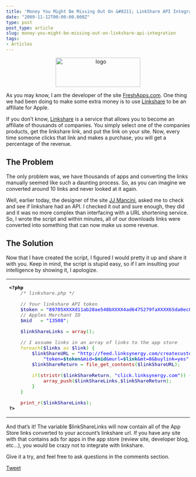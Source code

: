 ```yaml
---
title: 'Money You Might Be Missing Out On &#8211; LinkShare API Integration'
date: "2009-11-12T00:00:00.000Z"
type: post 
post_type: article
slug: money-you-might-be-missing-out-on-linkshare-api-integration
tags: 
- Articles
---
```

<center>
  <a href="http://linkshare.com"><img src="http://brandontreb.com/wp-content/uploads/2009/11/logo.gif" alt="logo" title="logo" width="232" height="80" class="alignnone size-full wp-image-605" /></a>
</center>

As you may know, I am the developer of the site [FreshApps.com][1]. One thing we had been doing to make some extra money is to use [Linkshare][2] to be an affiliate for Apple.

If you don&#8217;t know, [Linkshare][2] is a service that allows you to become an affiliate of thousands of companies. You simply select one of the companies products, get the linkshare link, and put the link on your site. Now, every time someone clicks that link and makes a purchase, you will get a percentage of the revenue.

## The Problem

The only problem was, we have thousands of apps and converting the links manually seemed like such a daunting process. So, as you can imagine we converted around 10 links and never looked at it again.

Well, earlier today, the designer of the site [JJ Mancini][3], asked me to check and see if linkshare had an API. I checked it out and sure enough, they did and it was no more complex than interfacing with a URL shortening service. So, I wrote the script and within minutes, all of our downloads links were converted into something that can now make us some revenue.

## The Solution

Now that I have created the script, I figured I would pretty it up and share it with you. Keep in mind, the script is stupid easy, so if I am insulting your intelligence by showing it, I apologize.

<div class="wp_syntax">
  <table>
    <tr>
      <td class="code">
        <pre class="php" style="font-family:monospace;"><span style="color: #000000; font-weight: bold;">&lt;?php</span>
    <span style="color: #666666; font-style: italic;">/* linkshare.php */</span>
&nbsp;
    <span style="color: #666666; font-style: italic;">// Your linkshare API token</span>
    <span style="color: #000088;">$token</span> <span style="color: #339933;">=</span> <span style="color: #0000ff;">"89705XXXXd11ab28ae548bXXXX4ad6475279faXXXX65da0ec8ed77XXXXeb067"</span><span style="color: #339933;">;</span>
    <span style="color: #666666; font-style: italic;">// Apples Merchant ID</span>
    <span style="color: #000088;">$mid</span>   <span style="color: #339933;">=</span> <span style="color: #0000ff;">"13508"</span><span style="color: #339933;">;</span>
&nbsp;
    <span style="color: #000088;">$linkShareLinks</span> <span style="color: #339933;">=</span> <span style="color: #990000;">array</span><span style="color: #009900;">&#40;</span><span style="color: #009900;">&#41;</span><span style="color: #339933;">;</span>  
&nbsp;
    <span style="color: #666666; font-style: italic;">// I assume links in an array of links to the app store</span>
    <span style="color: #b1b100;">foreach</span><span style="color: #009900;">&#40;</span><span style="color: #000088;">$links</span> <span style="color: #b1b100;">as</span> <span style="color: #000088;">$link</span><span style="color: #009900;">&#41;</span> <span style="color: #009900;">&#123;</span>
        <span style="color: #000088;">$linkShareURL</span> <span style="color: #339933;">=</span> <span style="color: #0000ff;">"http://feed.linksynergy.com/createcustomlink.shtml?"</span><span style="color: #339933;">.</span>
            <span style="color: #0000ff;">"token=<span style="color: #006699; font-weight: bold;">$token</span>&mid=<span style="color: #006699; font-weight: bold;">$mid</span>&murl=<span style="color: #006699; font-weight: bold;">$link</span>&mt=8&buylink=yes"</span><span style="color: #339933;">;</span>
        <span style="color: #000088;">$linkShareReturn</span> <span style="color: #339933;">=</span> <span style="color: #990000;">file_get_contents</span><span style="color: #009900;">&#40;</span><span style="color: #000088;">$linkShareURL</span><span style="color: #009900;">&#41;</span><span style="color: #339933;">;</span>
&nbsp;
        <span style="color: #b1b100;">if</span><span style="color: #009900;">&#40;</span><span style="color: #990000;">stristr</span><span style="color: #009900;">&#40;</span><span style="color: #000088;">$linkShareReturn</span><span style="color: #339933;">,</span> <span style="color: #0000ff;">"click.linksynergy.com"</span><span style="color: #009900;">&#41;</span><span style="color: #009900;">&#41;</span> <span style="color: #009900;">&#123;</span>
            <span style="color: #990000;">array_push</span><span style="color: #009900;">&#40;</span><span style="color: #000088;">$linkShareLinks</span><span style="color: #339933;">,</span><span style="color: #000088;">$linkShareReturn</span><span style="color: #009900;">&#41;</span><span style="color: #339933;">;</span>
        <span style="color: #009900;">&#125;</span> 
    <span style="color: #009900;">&#125;</span>
&nbsp;
    <span style="color: #990000;">print_r</span><span style="color: #009900;">&#40;</span><span style="color: #000088;">$linkShareLinks</span><span style="color: #009900;">&#41;</span><span style="color: #339933;">;</span>
<span style="color: #000000; font-weight: bold;">?&gt;</span></pre>
      </td>
    </tr>
  </table>
</div>

And that&#8217;s it! The variable $linkShareLinks will now contain all of the App Store links converted to your account&#8217;s linkshare url. If you have any site with that contains ads for apps in the app store (review site, developer blog, etc&#8230;), you would be crazy not to integrate with linkshare.

Give it a try, and feel free to ask questions in the comments section.

<div style="">
  <a href="http://twitter.com/share" class="twitter-share-button" data-count="horizontal" data-text="Money You Might Be Missing Out On - LinkShare API Integration" data-url="http://brandontreb.com/money-you-might-be-missing-out-on-linkshare-api-integration"  data-via="brandontreb" data-related="brandontreb:">Tweet</a>
</div>

 [1]: http://freshapps.com
 [2]: http://linkshare.com
 [3]: http://vanillahd.com
